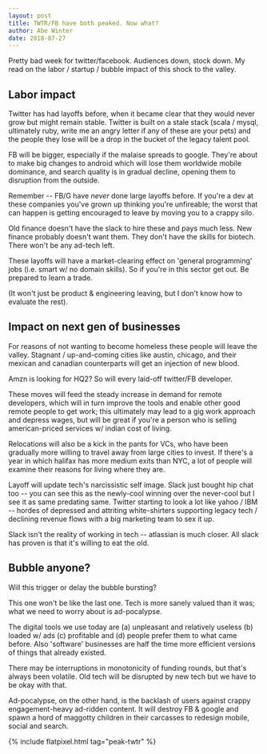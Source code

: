 ```yaml
---
layout: post
title: TWTR/FB have both peaked. Now what?
author: Abe Winter
date: 2018-07-27
---
```


Pretty bad week for twitter/facebook. Audiences down, stock down. My read on the labor / startup / bubble impact of this shock to the valley.

## Labor impact

Twitter has had layoffs before, when it became clear that they would never grow but might remain stable. Twitter is built on a stale stack (scala / mysql, ultimately ruby, write me an angry letter if any of these are your pets) and the people they lose will be a drop in the bucket of the legacy talent pool.

FB will be bigger, especially if the malaise spreads to google. They're about to make big changes to android which will lose them worldwide mobile dominance, and search quality is in gradual decline, opening them to disruption from the outside.

Remember -- FB/G have *never* done large layoffs before. If you're a dev at these companies you've grown up thinking you're unfireable; the worst that can happen is getting encouraged to leave by moving you to a crappy silo.

Old finance doesn't have the slack to hire these and pays much less. New finance probably doesn't want them. They don't have the skills for biotech. There won't be any ad-tech left.

These layoffs will have a market-clearing effect on 'general programming' jobs (i.e. smart w/ no domain skills). So if you're in this sector get out. Be prepared to learn a trade.

(It won't just be product & engineering leaving, but I don't know how to evaluate the rest).

## Impact on next gen of businesses

For reasons of not wanting to become homeless these people will leave the valley. Stagnant / up-and-coming cities like austin, chicago, and their mexican and canadian counterparts will get an injection of new blood.

Amzn is looking for HQ2? So will every laid-off twitter/FB developer.

These moves will feed the steady increase in demand for remote developers, which will in turn improve the tools and enable other good remote people to get work; this ultimately may lead to a gig work approach and depress wages, but will be great if you're a person who is selling american-priced services w/ indian cost of living.

Relocations will also be a kick in the pants for VCs, who have been gradually more willing to travel away from large cities to invest. If there's a year in which halifax has more medium exits than NYC, a lot of people will examine their reasons for living where they are.

Layoff will update tech's narcissistic self image. Slack just bought hip chat too -- you can see this as the newly-cool winning over the never-cool but I see it as same predating same. Twitter starting to look a lot like yahoo / IBM -- hordes of depressed and attriting white-shirters supporting legacy tech / declining revenue flows with a big marketing team to sex it up.

Slack isn't the reality of working in tech -- atlassian is much closer. All slack has proven is that it's willing to eat the old.

## Bubble anyone?

Will this trigger or delay the bubble bursting?

This one won't be like the last one. Tech is more sanely valued than it was; what we need to worry about is ad-pocalypse.

The digital tools we use today are (a) unpleasant and relatively useless (b) loaded w/ ads (c) profitable and (d) people prefer them to what came before. Also 'software' businesses are half the time more efficient versions of things that already existed.

There may be interruptions in monotonicity of funding rounds, but that's always been volatile. Old tech will be disrupted by new tech but we have to be okay with that.

Ad-pocalypse, on the other hand, is the backlash of users against crappy engagement-heavy ad-ridden content. It will destroy FB & google and spawn a hord of maggotty children in their carcasses to redesign mobile, social and search.

{% include flatpixel.html tag="peak-twtr" %}
